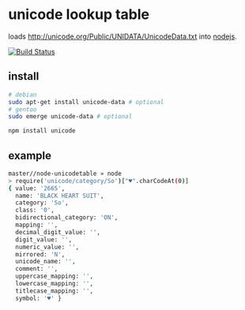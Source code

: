 # unicode lookup table

loads http://unicode.org/Public/UNIDATA/UnicodeData.txt into [nodejs](http://nodejs.org).

[![Build Status](https://secure.travis-ci.org/dodo/node-unicodetable.png)](http://travis-ci.org/dodo/node-unicodetable)


## install

```bash
# debian
sudo apt-get install unicode-data # optional
# gentoo
sudo emerge unicode-data # optional

npm install unicode
```

## example

```bash
master//node-unicodetable » node
> require('unicode/category/So')["♥".charCodeAt(0)]
{ value: '2665',
  name: 'BLACK HEART SUIT',
  category: 'So',
  class: '0',
  bidirectional_category: 'ON',
  mapping: '',
  decimal_digit_value: '',
  digit_value: '',
  numeric_value: '',
  mirrored: 'N',
  unicode_name: '',
  comment: '',
  uppercase_mapping: '',
  lowercase_mapping: '',
  titlecase_mapping: '',
  symbol: '♥' }
```
